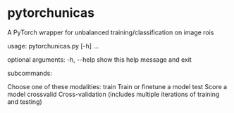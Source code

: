 # pytorchunicas
A PyTorch wrapper for unbalanced training/classification on image rois

usage: pytorchunicas.py [-h] <command> ...

optional arguments:
  -h, --help  show this help message and exit

subcommands:

<command>   Choose one of these modalities:
train       Train or finetune a model
test        Score a model
crossvalid  Cross-validation (includes multiple iterations of training and
              testing)
